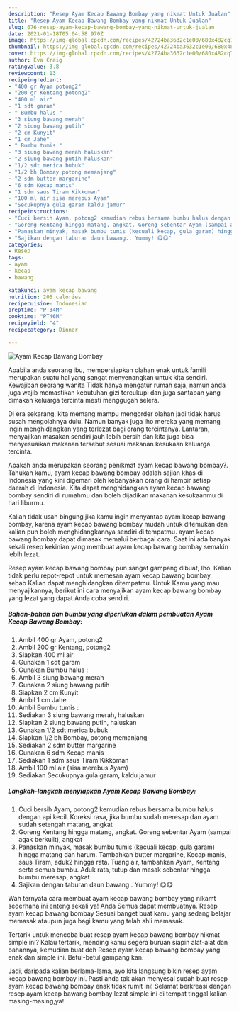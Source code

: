 ```yaml
---
description: "Resep Ayam Kecap Bawang Bombay yang nikmat Untuk Jualan"
title: "Resep Ayam Kecap Bawang Bombay yang nikmat Untuk Jualan"
slug: 676-resep-ayam-kecap-bawang-bombay-yang-nikmat-untuk-jualan
date: 2021-01-18T05:04:58.970Z
image: https://img-global.cpcdn.com/recipes/42724ba3632c1e00/680x482cq70/ayam-kecap-bawang-bombay-foto-resep-utama.jpg
thumbnail: https://img-global.cpcdn.com/recipes/42724ba3632c1e00/680x482cq70/ayam-kecap-bawang-bombay-foto-resep-utama.jpg
cover: https://img-global.cpcdn.com/recipes/42724ba3632c1e00/680x482cq70/ayam-kecap-bawang-bombay-foto-resep-utama.jpg
author: Eva Craig
ratingvalue: 3.8
reviewcount: 13
recipeingredient:
- "400 gr Ayam potong2"
- "200 gr Kentang potong2"
- "400 ml air"
- "1 sdt garam"
- " Bumbu halus "
- "3 siung bawang merah"
- "2 siung bawang putih"
- "2 cm Kunyit"
- "1 cm Jahe"
- " Bumbu tumis "
- "3 siung bawang merah haluskan"
- "2 siung bawang putih haluskan"
- "1/2 sdt merica bubuk"
- "1/2 bh Bombay potong memanjang"
- "2 sdm butter margarine"
- "6 sdm Kecap manis"
- "1 sdm saus Tiram Kikkoman"
- "100 ml air sisa merebus Ayam"
- "Secukupnya gula garam kaldu jamur"
recipeinstructions:
- "Cuci bersih Ayam, potong2 kemudian rebus bersama bumbu halus dengan api kecil. Koreksi rasa, jika bumbu sudah meresap dan ayam sudah setengah matang, angkat"
- "Goreng Kentang hingga matang, angkat. Goreng sebentar Ayam (sampai agak berkulit), angkat"
- "Panaskan minyak, masak bumbu tumis (kecuali kecap, gula garam) hingga matang dan harum. Tambahkan butter margarine, Kecap manis, saus Tiram, aduk2 hingga rata. Tuang air, tambahkan Ayam, Kentang serta semua bumbu. Aduk rata, tutup dan masak sebentar hingga bumbu meresap, angkat"
- "Sajikan dengan taburan daun bawang.. Yummy! 😋😋"
categories:
- Resep
tags:
- ayam
- kecap
- bawang

katakunci: ayam kecap bawang 
nutrition: 205 calories
recipecuisine: Indonesian
preptime: "PT34M"
cooktime: "PT46M"
recipeyield: "4"
recipecategory: Dinner

---
```



![Ayam Kecap Bawang Bombay](https://img-global.cpcdn.com/recipes/42724ba3632c1e00/680x482cq70/ayam-kecap-bawang-bombay-foto-resep-utama.jpg)

Apabila anda seorang ibu, mempersiapkan olahan enak untuk famili merupakan suatu hal yang sangat menyenangkan untuk kita sendiri. Kewajiban seorang  wanita Tidak hanya mengatur rumah saja, namun anda juga wajib memastikan kebutuhan gizi tercukupi dan juga santapan yang dimakan keluarga tercinta mesti menggugah selera.

Di era  sekarang, kita memang mampu mengorder olahan jadi tidak harus susah mengolahnya dulu. Namun banyak juga lho mereka yang memang ingin menghidangkan yang terlezat bagi orang tercintanya. Lantaran, menyajikan masakan sendiri jauh lebih bersih dan kita juga bisa menyesuaikan makanan tersebut sesuai makanan kesukaan keluarga tercinta. 



Apakah anda merupakan seorang penikmat ayam kecap bawang bombay?. Tahukah kamu, ayam kecap bawang bombay adalah sajian khas di Indonesia yang kini digemari oleh kebanyakan orang di hampir setiap daerah di Indonesia. Kita dapat menghidangkan ayam kecap bawang bombay sendiri di rumahmu dan boleh dijadikan makanan kesukaanmu di hari liburmu.

Kalian tidak usah bingung jika kamu ingin menyantap ayam kecap bawang bombay, karena ayam kecap bawang bombay mudah untuk ditemukan dan kalian pun boleh menghidangkannya sendiri di tempatmu. ayam kecap bawang bombay dapat dimasak memalui berbagai cara. Saat ini ada banyak sekali resep kekinian yang membuat ayam kecap bawang bombay semakin lebih lezat.

Resep ayam kecap bawang bombay pun sangat gampang dibuat, lho. Kalian tidak perlu repot-repot untuk memesan ayam kecap bawang bombay, sebab Kalian dapat menghidangkan ditempatmu. Untuk Kamu yang mau menyajikannya, berikut ini cara menyajikan ayam kecap bawang bombay yang lezat yang dapat Anda coba sendiri.

<!--inarticleads1-->

##### Bahan-bahan dan bumbu yang diperlukan dalam pembuatan Ayam Kecap Bawang Bombay:

1. Ambil 400 gr Ayam, potong2
1. Ambil 200 gr Kentang, potong2
1. Siapkan 400 ml air
1. Gunakan 1 sdt garam
1. Gunakan  Bumbu halus :
1. Ambil 3 siung bawang merah
1. Gunakan 2 siung bawang putih
1. Siapkan 2 cm Kunyit
1. Ambil 1 cm Jahe
1. Ambil  Bumbu tumis :
1. Sediakan 3 siung bawang merah, haluskan
1. Siapkan 2 siung bawang putih, haluskan
1. Gunakan 1/2 sdt merica bubuk
1. Siapkan 1/2 bh Bombay, potong memanjang
1. Sediakan 2 sdm butter margarine
1. Gunakan 6 sdm Kecap manis
1. Sediakan 1 sdm saus Tiram Kikkoman
1. Ambil 100 ml air (sisa merebus Ayam)
1. Sediakan Secukupnya gula garam, kaldu jamur




<!--inarticleads2-->

##### Langkah-langkah menyiapkan Ayam Kecap Bawang Bombay:

1. Cuci bersih Ayam, potong2 kemudian rebus bersama bumbu halus dengan api kecil. Koreksi rasa, jika bumbu sudah meresap dan ayam sudah setengah matang, angkat
1. Goreng Kentang hingga matang, angkat. Goreng sebentar Ayam (sampai agak berkulit), angkat
1. Panaskan minyak, masak bumbu tumis (kecuali kecap, gula garam) hingga matang dan harum. Tambahkan butter margarine, Kecap manis, saus Tiram, aduk2 hingga rata. Tuang air, tambahkan Ayam, Kentang serta semua bumbu. Aduk rata, tutup dan masak sebentar hingga bumbu meresap, angkat
1. Sajikan dengan taburan daun bawang.. Yummy! 😋😋




Wah ternyata cara membuat ayam kecap bawang bombay yang nikamt sederhana ini enteng sekali ya! Anda Semua dapat membuatnya. Resep ayam kecap bawang bombay Sesuai banget buat kamu yang sedang belajar memasak ataupun juga bagi kamu yang telah ahli memasak.

Tertarik untuk mencoba buat resep ayam kecap bawang bombay nikmat simple ini? Kalau tertarik, mending kamu segera buruan siapin alat-alat dan bahannya, kemudian buat deh Resep ayam kecap bawang bombay yang enak dan simple ini. Betul-betul gampang kan. 

Jadi, daripada kalian berlama-lama, ayo kita langsung bikin resep ayam kecap bawang bombay ini. Pasti anda tak akan menyesal sudah buat resep ayam kecap bawang bombay enak tidak rumit ini! Selamat berkreasi dengan resep ayam kecap bawang bombay lezat simple ini di tempat tinggal kalian masing-masing,ya!.

